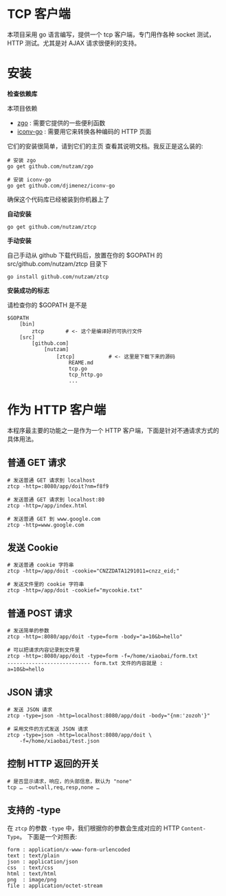 # TCP 客户端

本项目采用 go 语言编写，提供一个 tcp 客户端，专门用作各种 socket 测试，HTTP 测试。尤其是对 AJAX 请求很便利的支持。

# 安装

**检查依赖库**

本项目依赖

* [zgo](https://github.com/nutzam/zgo) : 需要它提供的一些便利函数
* [iconv-go](https://github.com/djimenez/iconv-go) : 需要用它来转换各种编码的 HTTP 页面

它们的安装很简单，请到它们的主页 查看其说明文档。我反正是这么装的:

	# 安装 zgo
	go get github.com/nutzam/zgo
	
	# 安装 iconv-go
	go get github.com/djimenez/iconv-go
	
确保这个代码库已经被装到你机器上了

**自动安装**

	go get github.com/nutzam/ztcp
	
**手动安装**

自己手动从 github 下载代码后，放置在你的 $GOPATH 的 src/github.com/nutzam/ztcp 目录下

	go install github.com/nutzam/ztcp
	
**安装成功的标志**

请检查你的 $GOPATH 是不是

	$GOPATH
		[bin]
			ztcp       # <- 这个是编译好的可执行文件
		[src]
			[github.com]
				[nutzam]
					[ztcp]           # <- 这里是下载下来的源码
						REAME.md
						tcp.go
						tcp_http.go
						...

# 作为 HTTP 客户端

本程序最主要的功能之一是作为一个 HTTP 客户端，下面是针对不通请求方式的具体用法。

## 普通 GET 请求

	# 发送普通 GET 请求到 localhost
	ztcp -http=:8080/app/doit?nm=f8f9
	
	# 发送普通 GET 请求到 localhost:80
	ztcp -http=/app/index.html
	
	# 发送普通 GET 到 www.google.com
	ztcp -http=www.google.com
	
## 发送 Cookie

    # 发送普通 cookie 字符串
    ztcp -http=/app/doit -cookie="CNZZDATA1291011=cnzz_eid;"

    # 发送文件里的 cookie 字符串
    ztcp -http=/app/doit -cookief="mycookie.txt"

## 普通 POST 请求
	
	# 发送简单的参数
	ztcp -http=:8080/app/doit -type=form -body="a=10&b=hello"
	
	# 可以把请求内容记录到文件里
	ztcp -http=:8080/app/doit -type=form -f=/home/xiaobai/form.txt
	--------------------------- form.txt 文件的内容就是 :
	a=10&b=hello
	
## JSON 请求
	
	# 发送 JSON 请求
	ztcp -type=json -http=localhost:8080/app/doit -body="{nm:'zozoh'}"
	
	# 采用文件的方式发送 JSON 请求
	ztcp -type=json -http=localhost:8080/app/doit \
	    -f=/home/xiaobai/test.json

## 控制 HTTP 返回的开关
	
	# 是否显示请求，响应，的头部信息，默认为 "none"
	tcp … -out=all,req,resp,none …
	
	    
## 支持的 -type

在 `ztcp` 的参数  `-type` 中，我们根据你的参数会生成对应的 HTTP `Content-Type`。
下面是一个对照表:

	form : application/x-www-form-urlencoded
	text : text/plain
	json : application/json
	css  : text/css
	html : text/html
	png  : image/png
    file : application/octet-stream
